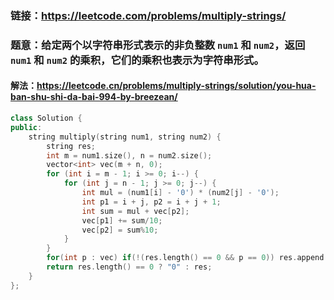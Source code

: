 ### 链接：https://leetcode.com/problems/multiply-strings/

### 题意：给定两个以字符串形式表示的非负整数 `num1` 和 `num2`，返回 `num1` 和 `num2` 的乘积，它们的乘积也表示为字符串形式。

#### 解法：https://leetcode.cn/problems/multiply-strings/solution/you-hua-ban-shu-shi-da-bai-994-by-breezean/

```c++
class Solution {
public:
    string multiply(string num1, string num2) {
        string res;
        int m = num1.size(), n = num2.size();
        vector<int> vec(m + n, 0);
        for (int i = m - 1; i >= 0; i--) {
            for (int j = n - 1; j >= 0; j--) {
                int mul = (num1[i] - '0') * (num2[j] - '0');
                int p1 = i + j, p2 = i + j + 1;
                int sum = mul + vec[p2];
                vec[p1] += sum/10;
                vec[p2] = sum%10;
            }
        }
        for(int p : vec) if(!(res.length() == 0 && p == 0)) res.append(to_string(p));
        return res.length() == 0 ? "0" : res;
    }
};
```

